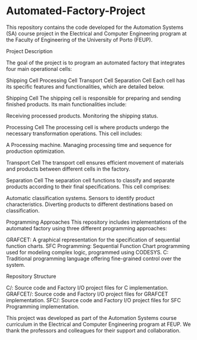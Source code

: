 # Automated-Factory-Project

This repository contains the code developed for the Automation Systems (SA) course project in the Electrical and Computer Engineering program at the Faculty of Engineering of the University of Porto (FEUP).

Project Description

The goal of the project is to program an automated factory that integrates four main operational cells:

Shipping Cell
Processing Cell
Transport Cell
Separation Cell
Each cell has its specific features and functionalities, which are detailed below.

Shipping Cell
The shipping cell is responsible for preparing and sending finished products. Its main functionalities include:

Receiving processed products.
Monitoring the shipping status.

Processing Cell
The processing cell is where products undergo the necessary transformation operations. This cell includes:

A Processing machine.
Managing processing time and sequence for production optimization.

Transport Cell
The transport cell ensures efficient movement of materials and products between different cells in the factory. 


Separation Cell
The separation cell functions to classify and separate products according to their final specifications. This cell comprises:

Automatic classification systems.
Sensors to identify product characteristics.
Diverting products to different destinations based on classification.

Programming Approaches
This repository includes implementations of the automated factory using three different programming approaches:

GRAFCET: A graphical representation for the specification of sequential function charts.
SFC Programming: Sequential Function Chart programming used for modeling complex logic, programmed using CODESYS.
C: Traditional programming language offering fine-grained control over the system.

Repository Structure

C/: Source code and Factory I/O project files for C implementation.
GRAFCET/: Source code and Factory I/O project files for GRAFCET implementation.
SFC/: Source code and Factory I/O project files for SFC Programming implementation.






This project was developed as part of the Automation Systems course curriculum in the Electrical and Computer Engineering program at FEUP. We thank the professors and colleagues for their support and collaboration.





